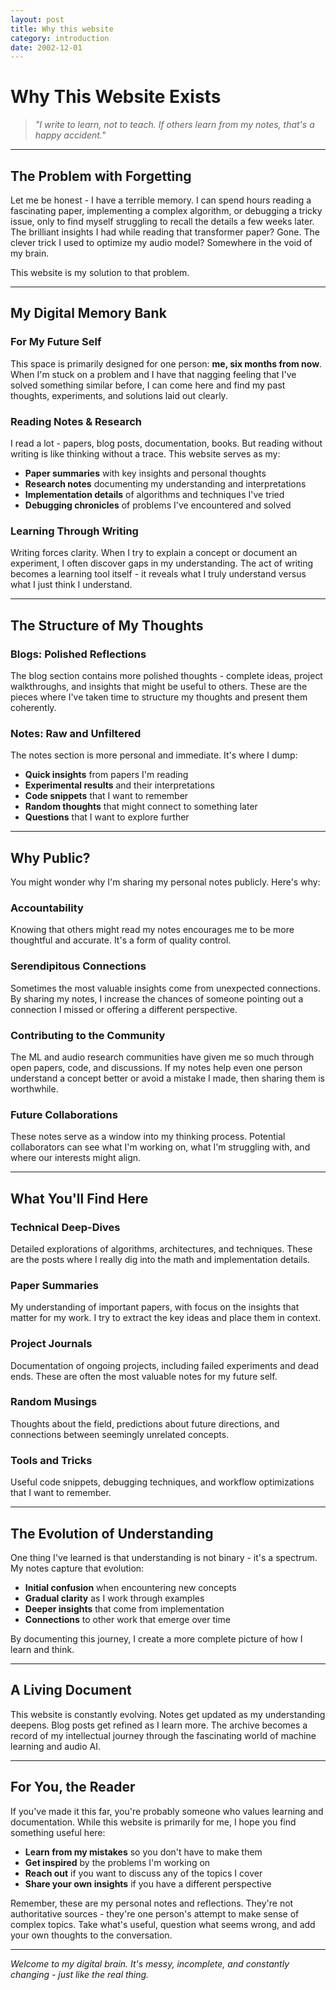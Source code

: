 ```yaml
---
layout: post
title: Why this website
category: introduction
date: 2002-12-01
---
```


# Why This Website Exists

> *"I write to learn, not to teach. If others learn from my notes, that's a happy accident."*

---

## The Problem with Forgetting

Let me be honest - I have a terrible memory. I can spend hours reading a fascinating paper, implementing a complex algorithm, or debugging a tricky issue, only to find myself struggling to recall the details a few weeks later. The brilliant insights I had while reading that transformer paper? Gone. The clever trick I used to optimize my audio model? Somewhere in the void of my brain.

This website is my solution to that problem.

---

## My Digital Memory Bank

### **For My Future Self**

This space is primarily designed for one person: **me, six months from now**. When I'm stuck on a problem and I have that nagging feeling that I've solved something similar before, I can come here and find my past thoughts, experiments, and solutions laid out clearly.

### **Reading Notes & Research**

I read a lot - papers, blog posts, documentation, books. But reading without writing is like thinking without a trace. This website serves as my:

- **Paper summaries** with key insights and personal thoughts
- **Research notes** documenting my understanding and interpretations
- **Implementation details** of algorithms and techniques I've tried
- **Debugging chronicles** of problems I've encountered and solved

### **Learning Through Writing**

Writing forces clarity. When I try to explain a concept or document an experiment, I often discover gaps in my understanding. The act of writing becomes a learning tool itself - it reveals what I truly understand versus what I just think I understand.

---

## The Structure of My Thoughts

### **Blogs: Polished Reflections**

The blog section contains more polished thoughts - complete ideas, project walkthroughs, and insights that might be useful to others. These are the pieces where I've taken time to structure my thoughts and present them coherently.

### **Notes: Raw and Unfiltered**

The notes section is more personal and immediate. It's where I dump:

- **Quick insights** from papers I'm reading
- **Experimental results** and their interpretations
- **Code snippets** that I want to remember
- **Random thoughts** that might connect to something later
- **Questions** that I want to explore further

---

## Why Public?

You might wonder why I'm sharing my personal notes publicly. Here's why:

### **Accountability**

Knowing that others might read my notes encourages me to be more thoughtful and accurate. It's a form of quality control.

### **Serendipitous Connections**

Sometimes the most valuable insights come from unexpected connections. By sharing my notes, I increase the chances of someone pointing out a connection I missed or offering a different perspective.

### **Contributing to the Community**

The ML and audio research communities have given me so much through open papers, code, and discussions. If my notes help even one person understand a concept better or avoid a mistake I made, then sharing them is worthwhile.

### **Future Collaborations**

These notes serve as a window into my thinking process. Potential collaborators can see what I'm working on, what I'm struggling with, and where our interests might align.

---

## What You'll Find Here

### **Technical Deep-Dives**

Detailed explorations of algorithms, architectures, and techniques. These are the posts where I really dig into the math and implementation details.

### **Paper Summaries**

My understanding of important papers, with focus on the insights that matter for my work. I try to extract the key ideas and place them in context.

### **Project Journals**

Documentation of ongoing projects, including failed experiments and dead ends. These are often the most valuable notes for my future self.

### **Random Musings**

Thoughts about the field, predictions about future directions, and connections between seemingly unrelated concepts.

### **Tools and Tricks**

Useful code snippets, debugging techniques, and workflow optimizations that I want to remember.

---

## The Evolution of Understanding

One thing I've learned is that understanding is not binary - it's a spectrum. My notes capture that evolution:

- **Initial confusion** when encountering new concepts
- **Gradual clarity** as I work through examples
- **Deeper insights** that come from implementation
- **Connections** to other work that emerge over time

By documenting this journey, I create a more complete picture of how I learn and think.

---

## A Living Document

This website is constantly evolving. Notes get updated as my understanding deepens. Blog posts get refined as I learn more. The archive becomes a record of my intellectual journey through the fascinating world of machine learning and audio AI.

---

## For You, the Reader

If you've made it this far, you're probably someone who values learning and documentation. While this website is primarily for me, I hope you find something useful here:

- **Learn from my mistakes** so you don't have to make them
- **Get inspired** by the problems I'm working on
- **Reach out** if you want to discuss any of the topics I cover
- **Share your own insights** if you have a different perspective

Remember, these are my personal notes and reflections. They're not authoritative sources - they're one person's attempt to make sense of complex topics. Take what's useful, question what seems wrong, and add your own thoughts to the conversation.

---

*Welcome to my digital brain. It's messy, incomplete, and constantly changing - just like the real thing.*